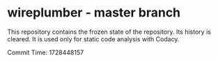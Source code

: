 # wireplumber - master branch

This repository contains the frozen state of the repository.
Its history is cleared. It is used only for static code
analysis with Codacy.

Commit Time: 1728448157